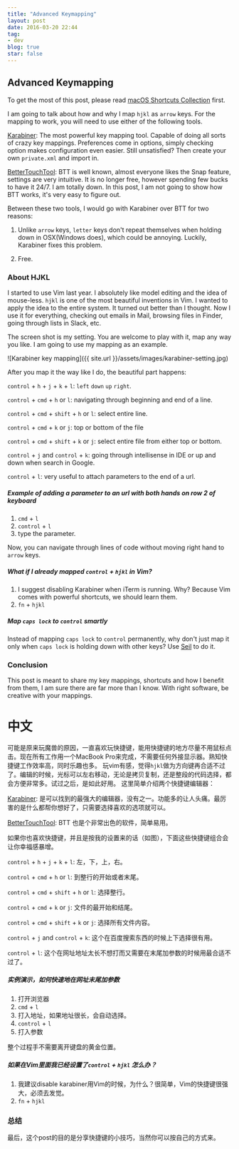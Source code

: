 ```yaml
---
title: "Advanced Keymapping"
layout: post
date: 2016-03-20 22:44
tag:
- dev
blog: true
star: false
---
```


## Advanced Keymapping

To get the most of this post, please read <a href=" {{ site.url }}/macos-shortcuts">macOS Shortcuts Collection</a> first.

I am going to talk about how and why I map `hjkl` as `arrow` keys. For the mapping to work, you will need to use either of the following tools.

[Karabiner](https://pqrs.org/osx/karabiner/): The most powerful key mapping tool. Capable of doing all sorts of crazy key mappings. Preferences come in options, simply checking option makes configuration even easier. Still unsatisfied? Then create your own `private.xml` and import in.

[BetterTouchTool](https://www.boastr.net/): BTT is well known, almost everyone likes the Snap feature, settings are very intuitive. It is no longer free, however spending few bucks to have it 24/7.
I am totally down. In this post, I am not going to show how BTT works, it's very easy to figure out.

Between these two tools, I would go with Karabiner over BTT for two reasons:

1. Unlike `arrow` keys, `letter` keys don't repeat themselves when holding down in OSX(Windows does),
which could be annoying. Luckily, Karabiner fixes this problem.

2. Free.

### About HJKL

I started to use Vim last year. I absolutely like model editing and the idea of mouse-less. `hjkl` is one of the most beautiful inventions in Vim.
I wanted to apply the idea to the entire system. It turned out better than I thought. Now I use it for everything, checking out emails in Mail, browsing files in Finder,
going through lists in Slack, etc.

The screen shot is my setting. You are welcome to play with it, map any way you like. I am going to use my mapping as an example.

![Karabiner key mapping]({{ site.url }}/assets/images/karabiner-setting.jpg)

After you map it the way like I do, the beautiful part happens:

`control` + `h` + `j` + `k` + `l`: `left` `down` `up` `right`.

`control` + `cmd` + `h` or `l`: navigating through beginning and end of a line.

`control` + `cmd` + `shift` + `h` or `l`: select entire line.

`control` + `cmd` + `k` or `j`: top or bottom of the file

`control` + `cmd` + `shift` + `k` or `j`: select entire file from either top or bottom.

`control` + `j` and `control` + `k`: going through intellisense in IDE or up and down when search in Google.

`control` + `l`: very useful to attach parameters to the end of a url.

##### Example of adding a parameter to an url with both hands on row 2 of keyboard

1. `cmd` + `l`
2. `control` + `l`
3. type the parameter.

Now, you can navigate through lines of code without moving right hand to `arrow` keys.


##### What if I already mapped `control` + `hjkl` in Vim?

1. I suggest disabling Karabiner when iTerm is running. Why? Because Vim comes with powerful shortcuts, we should learn them.
2. `fn` + `hjkl`


##### Map `caps lock` to `control` smartly

Instead of mapping `caps lock` to `control` permanently, why don't just map it only when `caps lock` is holding down with other keys?
Use [Seil](https://pqrs.org/osx/karabiner/seil.html.en) to do it.

### Conclusion

This post is meant to share my key mappings, shortcuts and how I benefit from them, I am sure there are far more than I know.
With right software, be creative with your mappings.

# 中文

可能是原来玩魔兽的原因，一直喜欢玩快捷键，能用快捷键的地方尽量不用鼠标点击。现在所有工作用一个MacBook Pro来完成，不需要任何外接显示器。熟知快捷键工作效率高，同时乐趣也多。
玩vim有感，觉得`hjkl`做为方向键再合适不过了。编辑的时候，光标可以左右移动，无论是拷贝复制，还是整段的代码选择，都会方便非常多。试过之后，是如此好用。
这里简单介绍两个快捷键编辑器：

[Karabiner](https://pqrs.org/osx/karabiner/): 是可以找到的最强大的编辑器，没有之一。功能多的让人头痛。最厉害的是什么都帮你想好了，只需要选择喜欢的选项就可以。

[BetterTouchTool](https://www.boastr.net/): BTT 也是个非常出色的软件，简单易用。

如果你也喜欢快捷键，并且是按我的设置来的话（如图），下面这些快捷键组合会让你幸福感暴增。

`control` + `h` + `j` + `k` + `l`: 左，下，上，右。

`control` + `cmd` + `h` or `l`: 到整行的开始或者末尾。

`control` + `cmd` + `shift` + `h` or `l`: 选择整行。

`control` + `cmd` + `k` or `j`: 文件的最开始和结尾。

`control` + `cmd` + `shift` + `k` or `j`: 选择所有文件内容。

`control` + `j` and `control` + `k`: 这个在百度搜索东西的时候上下选择很有用。

`control` + `l`: 这个在网址地址太长不想打而又需要在末尾加参数的时候用最合适不过了。

##### 实例演示，如何快速地在网址末尾加参数

1. 打开浏览器
2. `cmd` + `l`
3. 打入地址，如果地址很长，会自动选择。
4. `control` + `l`
5. 打入参数

整个过程手不需要离开键盘的黄金位置。

##### 如果在Vim里面我已经设置了`control` + `hjkl` 怎么办？

1. 我建议disable karabiner用Vim的时候，为什么？很简单，Vim的快捷键很强大，必须去发觉。
2. `fn` + `hjkl`

### 总结

最后，这个post的目的是分享快捷键的小技巧，当然你可以按自己的方式来。
